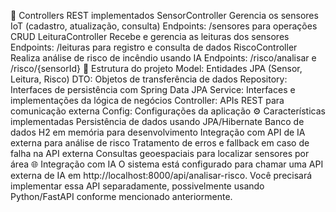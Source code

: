 
🔧 Controllers REST implementados
SensorController
Gerencia os sensores IoT (cadastro, atualização, consulta)
Endpoints: /sensores para operações CRUD
LeituraController
Recebe e gerencia as leituras dos sensores
Endpoints: /leituras para registro e consulta de dados
RiscoController
Realiza análise de risco de incêndio usando IA
Endpoints: /risco/analisar e /risco/{sensorId}
📁 Estrutura do projeto
Model: Entidades JPA (Sensor, Leitura, Risco)
DTO: Objetos de transferência de dados
Repository: Interfaces de persistência com Spring Data JPA
Service: Interfaces e implementações da lógica de negócios
Controller: APIs REST para comunicação externa
Config: Configurações da aplicação
⚙️ Características implementadas
Persistência de dados usando JPA/Hibernate
Banco de dados H2 em memória para desenvolvimento
Integração com API de IA externa para análise de risco
Tratamento de erros e fallback em caso de falha na API externa
Consultas geoespaciais para localizar sensores por área
🌐 Integração com IA
O sistema está configurado para chamar uma API externa de IA em http://localhost:8000/api/analisar-risco. Você precisará implementar essa API separadamente, possivelmente usando Python/FastAPI conforme mencionado anteriormente.

